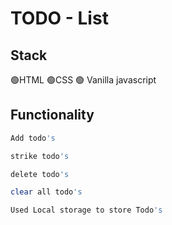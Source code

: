 # TODO - List 

## Stack 
🟢HTML 
🟢CSS 
🟢 Vanilla javascript

## Functionality

```bash
Add todo's
```
```bash
strike todo's
```
```bash
delete todo's
```
```bash
clear all todo's
```
```bash
Used Local storage to store Todo's  
```


